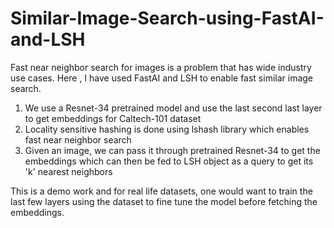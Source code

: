 # Similar-Image-Search-using-FastAI-and-LSH
Fast near neighbor search for images is a problem that has wide industry use cases. Here , I have used FastAI and LSH to enable fast similar image search. 

1) We use a Resnet-34 pretrained model  and use the last second last layer to get embeddings for Caltech-101 dataset 
2) Locality sensitive hashing is done using lshash library which enables fast near neighbor search
3) Given an image, we can pass it through pretrained Resnet-34 to get the embeddings which can then be fed to LSH object as a query to get its 'k' nearest neighbors

This is a demo work and for real life datasets, one would want to train the last few layers using the dataset to fine tune the model before fetching the embeddings.
